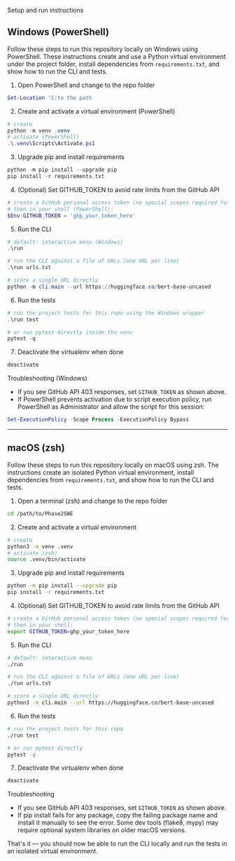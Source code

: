 Setup and run instructions

Windows (PowerShell)
---------------------

Follow these steps to run this repository locally on Windows using PowerShell.
These instructions create and use a Python virtual environment under the
project folder, install dependencies from `requirements.txt`, and show how to
run the CLI and tests.

1) Open PowerShell and change to the repo folder

```powershell
Set-Location 'C:to the path
```

2) Create and activate a virtual environment (PowerShell)

```powershell
# create
python -m venv .venv
# activate (PowerShell)
.\.venv\Scripts\Activate.ps1
```

3) Upgrade pip and install requirements

```powershell
python -m pip install --upgrade pip
pip install -r requirements.txt
```

4) (Optional) Set GITHUB_TOKEN to avoid rate limits from the GitHub API

```powershell
# create a GitHub personal access token (no special scopes required for public repo reads)
# then in your shell (PowerShell):
$Env:GITHUB_TOKEN = 'ghp_your_token_here'
```

5) Run the CLI

```powershell
# default: interactive menu (Windows)
.\run

# run the CLI against a file of URLs (one URL per line)
.\run urls.txt

# score a single URL directly
python -m cli.main --url https://huggingface.co/bert-base-uncased
```

6) Run the tests

```powershell
# run the project tests for this repo using the Windows wrapper
.\run test

# or run pytest directly inside the venv
pytest -q
```

7) Deactivate the virtualenv when done

```powershell
deactivate
```

Troubleshooting (Windows)
- If you see GitHub API 403 responses, set `GITHUB_TOKEN` as shown above.
- If PowerShell prevents activation due to script execution policy, run
  PowerShell as Administrator and allow the script for this session:

```powershell
Set-ExecutionPolicy -Scope Process -ExecutionPolicy Bypass
```

--------------------------------------------------------------------------------

macOS (zsh)
-----------

Follow these steps to run this repository locally on macOS using zsh. The
instructions create an isolated Python virtual environment, install
dependencies from `requirements.txt`, and show how to run the CLI and tests.

1) Open a terminal (zsh) and change to the repo folder

```bash
cd /path/to/Phase2SWE
```

2) Create and activate a virtual environment

```bash
# create
python3 -m venv .venv
# activate (zsh)
source .venv/bin/activate
```

3) Upgrade pip and install requirements

```bash
python -m pip install --upgrade pip
pip install -r requirements.txt
```

4) (Optional) Set GITHUB_TOKEN to avoid rate limits from the GitHub API

```bash
# create a GitHub personal access token (no special scopes required for public repo reads)
# then in your shell:
export GITHUB_TOKEN=ghp_your_token_here
```

5) Run the CLI

```bash
# default: interactive menu
./run

# run the CLI against a file of URLs (one URL per line)
./run urls.txt

# score a single URL directly
python3 -m cli.main --url https://huggingface.co/bert-base-uncased
```

6) Run the tests

```bash
# run the project tests for this repo
./run test

# or run pytest directly
pytest -q
```

7) Deactivate the virtualenv when done

```bash
deactivate
```

Troubleshooting
- If you see GitHub API 403 responses, set `GITHUB_TOKEN` as shown above.
- If pip install fails for any package, copy the failing package name and
  install it manually to see the error. Some dev tools (flake8, mypy)
  may require optional system libraries on older macOS versions.

That's it — you should now be able to run the CLI locally and run the
tests in an isolated virtual environment.

````
